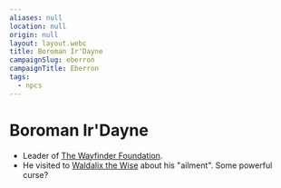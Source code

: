 ```yaml
---
aliases: null
location: null
origin: null
layout: layout.webc
title: Boroman Ir'Dayne
campaignSlug: eberron
campaignTitle: Eberron
tags:
  - npcs
---
```

# Boroman Ir'Dayne

- Leader of [The Wayfinder Foundation](other/the-wayfinder-foundation.md).
- He visited to [Waldalix the Wise](npcs/waldalix-the-wise.md) about his "ailment". Some powerful curse?
